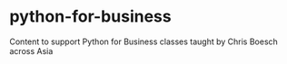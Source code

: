 # python-for-business
Content to support Python for Business classes taught by Chris Boesch across Asia
